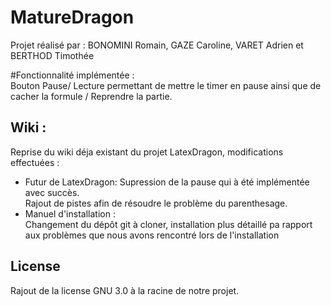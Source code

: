 # MatureDragon
Projet réalisé par : BONOMINI Romain, GAZE Caroline, VARET Adrien et BERTHOD Timothée

#Fonctionnalité implémentée :  
Bouton Pause/ Lecture permettant de mettre le timer en pause ainsi que de cacher la formule / Reprendre la partie.

## Wiki :
Reprise du wiki déja existant du projet LatexDragon, modifications effectuées :  
  - Futur de LatexDragon: 
      Supression de la pause qui à été implémentée avec succès.  
      Rajout de pistes afin de résoudre le problème du parenthesage.
  - Manuel d'installation :  
      Changement du dépôt git à cloner, installation plus détaillé pa rapport aux problèmes que nous avons rencontré lors de l'installation
      
      
      
## License
Rajout de la license GNU 3.0 à la racine de notre projet.
      
